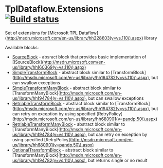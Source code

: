 TplDataflow.Extensions [![Build status](https://ci.appveyor.com/api/projects/status?id=g2883afb9a0kbqsa)](https://ci.appveyor.com/project/adform-tpldataflow-extensions)
======================

Set of extensions for [Microsoft TPL Dataflow](http://msdn.microsoft.com/en-us/library/hh228603(v=vs.110\).aspx) library

Available blocks:
*  [SourceBlock](https://github.com/adform/TplDataflow.Extensions/blob/master/TplDataflow.Extensions/Blocks/SourceBlock.cs) - absract block that provides basic implementation of [ISourceBlock](http://msdn.microsoft.com/en-us/library/hh160369(v=vs.110\).aspx)
*  [SimpleTransformBlock](https://github.com/adform/TplDataflow.Extensions/blob/master/TplDataflow.Extensions/Blocks/SimpleTransformBlock.cs) - abstract block similar to [TransformBlock](http://msdn.microsoft.com/en-us/library/hh194782(v=vs.110\).aspx), but can swallow exceptions
*  [SimpleTransformManyBlock](https://github.com/adform/TplDataflow.Extensions/blob/master/TplDataflow.Extensions/Blocks/SimpleTransformManyBlock.cs) - abstract block similar to [TransformManyBlock](http://msdn.microsoft.com/en-us/library/hh194784(v=vs.110\).aspx), but can swallow exceptions
*  [RetriableTransformBlock](https://github.com/adform/TplDataflow.Extensions/blob/master/TplDataflow.Extensions/Blocks/RetriableTransformBlock.cs) - abstract block similar to [TransformBlock](http://msdn.microsoft.com/en-us/library/hh194782(v=vs.110\).aspx), but can retry on exception by using specified [RetryPolicy](http://msdn.microsoft.com/en-us/library/hh680901(v=pandp.50\).aspx)
*  [RetriableTransformManyBlock](https://github.com/adform/TplDataflow.Extensions/blob/master/TplDataflow.Extensions/Blocks/RetriableTransformManyBlock.cs) - abstract block similar to [TransformManyBlock](http://msdn.microsoft.com/en-us/library/hh194784(v=vs.110\).aspx), but can retry on exception by using specified [RetryPolicy](http://msdn.microsoft.com/en-us/library/hh680901(v=pandp.50\).aspx)
*  [OptionalTransformBlock](https://github.com/adform/TplDataflow.Extensions/blob/master/TplDataflow.Extensions/Blocks/OptionalTransformBlock.cs) - abstract block similar to [TransformManyBlock](http://msdn.microsoft.com/en-us/library/hh194782(v=vs.110\).aspx), but returns single or no result
